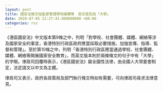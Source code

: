 ```yaml
---
layout: post
title: 國安法條文指監督管理學校媒體等　英文版包括「大學」
date: 2020-07-05 22:27:43.000000000 +08:00
categories: rss
---
```


《港區國安法》中文版本第9條之中，列明「對學校、社會團體、媒體、網絡等涉及國家安全的事宜，香港特別行政區政府應當採取必要措施，加強宣傳、指導、監督和管理」。至於第10條之中，列明「香港特別行政區應當通過學校、社會團體、媒體、網絡等開展國家安全教育」，而英文版本則於兩條條文的句子中有「大學」的字眼。律政司回覆時表示，《港區國安法》屬全國性法律，由全國人大常委會制定，法定語文以中文為主體。

律政司又表示，政府各政策局及部門執行條文時如有需要，可向律政司尋求法律意見。

